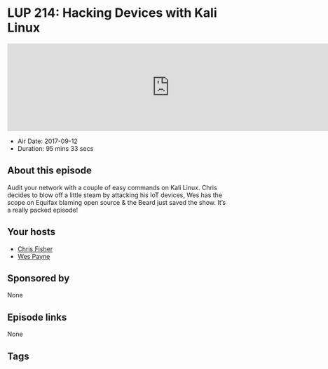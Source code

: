 # LUP 214: Hacking Devices with Kali Linux

<iframe src="https://player.fireside.fm/v2/RUkczH-V+5o7NMs5L?theme=dark" width="740" height="200" frameborder="0" scrolling="no"></iframe>

* Air Date: 2017-09-12
* Duration: 95 mins 33 secs

## About this episode

Audit your network with a couple of easy commands on Kali Linux. Chris decides to blow off a little steam by attacking his IoT devices, Wes has the scope on Equifax blaming open source & the Beard just saved the show. It’s a really packed episode!

## Your hosts
* [Chris Fisher](https://linuxunplugged.com/hosts/chrislas)
* [Wes Payne](https://linuxunplugged.com/hosts/wes)

## Sponsored by

None



## Episode links

None



## Tags

